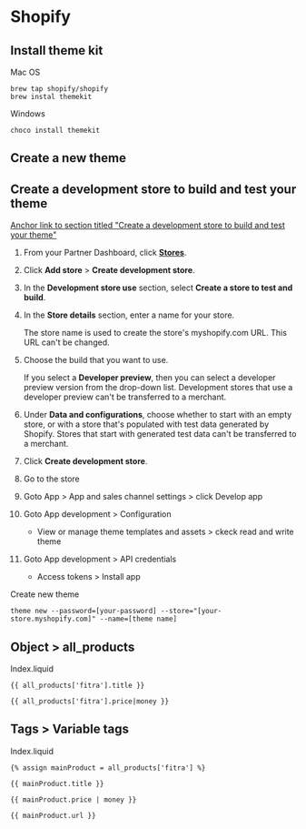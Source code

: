 # Shopify  

## Install theme kit

Mac OS

```
brew tap shopify/shopify
brew instal themekit
```

Windows

```
choco install themekit
```



## Create a new theme

## Create a development store to build and test your theme

[Anchor link to section titled "Create a development store to build and test your theme"](https://shopify.dev/docs/themes/tools/development-stores#create-a-development-store-to-build-and-test-your-theme)

1. From your Partner Dashboard, click [**Stores**](https://partners.shopify.com/current/stores).

2. Click **Add store** > **Create development store**.

3. In the **Development store use** section, select **Create a store to test and build**.

4. In the **Store details** section, enter a name for your store.

   The store name is used to create the store's myshopify.com URL. This URL can't be changed.

5. Choose the build that you want to use.

   If you select a **Developer preview**, then you can  select a developer preview version from the drop-down list. Development  stores that use a developer preview can't be transferred to a merchant.

6. Under **Data and configurations**, choose whether to start with an empty store, or with a store that's populated with test  data generated by Shopify. Stores that start with generated test data  can't be transferred to a merchant.

7. Click **Create development store**.

   

1. Go to the store

2. Goto App > App and sales channel settings > click Develop app

3. Goto App development > Configuration
   - View or manage theme templates and assets > ckeck read and write theme 

4. Goto App development > API credentials
   - Access tokens > Install app 

Create new theme

```
theme new --password=[your-password] --store="[your-store.myshopify.com]" --name=[theme name]
```

## Object > all_products

Index.liquid

```
{{ all_products['fitra'].title }}

{{ all_products['fitra'].price|money }}
```



## Tags > Variable tags

Index.liquid

```
{% assign mainProduct = all_products['fitra'] %}

{{ mainProduct.title }}

{{ mainProduct.price | money }}

{{ mainProduct.url }}
```

​	
